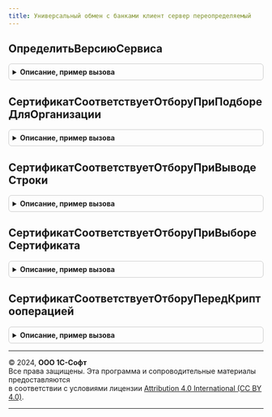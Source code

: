 ```yaml
---
title: Универсальный обмен с банками клиент сервер переопределяемый
---
```



## ОпределитьВерсиюСервиса
<details style="margin: 1em 0; padding: 0.5em; border: 1px solid #ccc; border-radius: 6px;">

<summary style="font-weight: bold; cursor: pointer;">Описание, пример вызова</summary>

```bsl

// Определяет номер версии для указанного сервиса.
//
// Параметры:
//	Сервис - Перечисление.СервисыОбменаСБанками - Ссылка на сервис.
//	ВерсияСервиса - Строка - Возвращается номер версии сервиса в формате X.Y.
//
Процедура ОпределитьВерсиюСервиса(Сервис, ВерсияСервиса) Экспорт
```

Пример вызова
```bsl
УниверсальныйОбменСБанкамиКлиентСерверПереопределяемый.ОпределитьВерсиюСервиса(Сервис, ВерсияСервиса) 
```
</details>

## СертификатСоответствуетОтборуПриПодбореДляОрганизации
<details style="margin: 1em 0; padding: 0.5em; border: 1px solid #ccc; border-radius: 6px;">

<summary style="font-weight: bold; cursor: pointer;">Описание, пример вызова</summary>

```bsl

Процедура СертификатСоответствуетОтборуПриПодбореДляОрганизации(Сертификат, ПараметрыОтбора, Результат) Экспорт
```

Пример вызова
```bsl
УниверсальныйОбменСБанкамиКлиентСерверПереопределяемый.СертификатСоответствуетОтборуПриПодбореДляОрганизации(Сертификат, ПараметрыОтбора, Результат) 
```
</details>

## СертификатСоответствуетОтборуПриВыводеСтроки
<details style="margin: 1em 0; padding: 0.5em; border: 1px solid #ccc; border-radius: 6px;">

<summary style="font-weight: bold; cursor: pointer;">Описание, пример вызова</summary>

```bsl

Процедура СертификатСоответствуетОтборуПриВыводеСтроки(Сертификат, ПараметрыОтбора, Результат) Экспорт
```

Пример вызова
```bsl
УниверсальныйОбменСБанкамиКлиентСерверПереопределяемый.СертификатСоответствуетОтборуПриВыводеСтроки(Сертификат, ПараметрыОтбора, Результат) 
```
</details>

## СертификатСоответствуетОтборуПриВыбореСертификата
<details style="margin: 1em 0; padding: 0.5em; border: 1px solid #ccc; border-radius: 6px;">

<summary style="font-weight: bold; cursor: pointer;">Описание, пример вызова</summary>

```bsl

Процедура СертификатСоответствуетОтборуПриВыбореСертификата(Сертификат, ПараметрыОтбора, Результат) Экспорт
```

Пример вызова
```bsl
УниверсальныйОбменСБанкамиКлиентСерверПереопределяемый.СертификатСоответствуетОтборуПриВыбореСертификата(Сертификат, ПараметрыОтбора, Результат) 
```
</details>

## СертификатСоответствуетОтборуПередКриптооперацией
<details style="margin: 1em 0; padding: 0.5em; border: 1px solid #ccc; border-radius: 6px;">

<summary style="font-weight: bold; cursor: pointer;">Описание, пример вызова</summary>

```bsl

Процедура СертификатСоответствуетОтборуПередКриптооперацией(Сертификат, ПараметрыОтбора, Результат) Экспорт
```

Пример вызова
```bsl
УниверсальныйОбменСБанкамиКлиентСерверПереопределяемый.СертификатСоответствуетОтборуПередКриптооперацией(Сертификат, ПараметрыОтбора, Результат) 
```
</details>

---

© 2024, **ООО 1С-Софт**  
Все права защищены. Эта программа и сопроводительные материалы предоставляются  
в соответствии с условиями лицензии [Attribution 4.0 International (CC BY 4.0)](https://creativecommons.org/licenses/by/4.0/legalcode).

---
